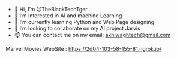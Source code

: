 - 👋 Hi, I’m @TheBlackTechTger
- 👀 I’m interested in AI and machine Learning
- 🌱 I’m currently learning Python and Web Page designing
- 💞️ I’m looking to collaborate on my AI project Jarvis
- 📫 You can contact me on my email: akhiwaghtech@gmail.com

Marvel Movies WebSite : https://2d04-103-58-155-81.ngrok.io/
